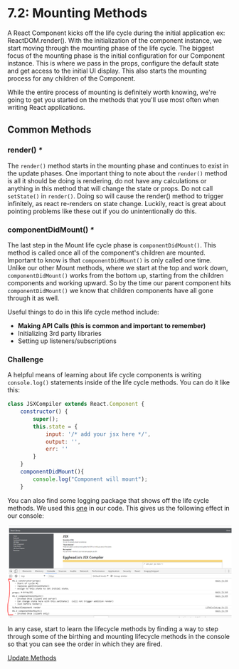 # 7.2: Mounting Methods

A React Component kicks off the life cycle during the initial application ex: ReactDOM.render\(\). With the initialization of the component instance, we start moving through the mounting phase of the life cycle. The biggest focus of the mounting phase is the initial configuration for our Component instance. This is where we pass in the props, configure the default state and get access to the initial UI display. This also starts the mounting process for any children of the Component.

While the entire process of mounting is definitely worth knowing, we're going to get you started on the methods that you'll use most often when writing React applications.

## Common Methods

### render\(\) _\*_

The `render()` method starts in the mounting phase and continues to exist in the update phases. One important thing to note about the `render()` method is all it should be doing is rendering, do not have any calculations or anything in this method that will change the state or props. Do not call `setState()` in `render()`. Doing so will cause the render\(\) method to trigger infinitely, as react re-renders on state change. Luckily, react is great about pointing problems like these out if you do unintentionally do this.

### componentDidMount\(\) _\*_

The last step in the Mount life cycle phase is `componentDidMount()`. This method is called once all of the component's children are mounted. Important to know is that `componentDidMount()` is only called one time. Unlike our other Mount methods, where we start at the top and work down, `componentDidMount()` works from the bottom up, starting from the children components and working upward. So by the time our parent component hits `componentDidMount()` we know that children components have all gone through it as well.

Useful things to do in this life cycle method include:

* **Making API Calls \(this is common and important to remember\)**
* Initializing 3rd party libraries
* Setting up listeners/subscriptions

### Challenge

A helpful means of learning about life cycle components is writing `console.log()` statements inside of the life cycle methods. You can do it like this:

```javascript
class JSXCompiler extends React.Component {
    constructor() {
        super();
        this.state = {
            input: '/* add your jsx here */',
            output: '',
            err: ''
        }
    }
    componentDidMount(){
        console.log("Component will mount");
    }
```

You can also find some logging package that shows off the life cycle methods. We used this [one](https://www.npmjs.com/package/react-log-lifecycle) in our code. This gives us the following effect in our console:

![Life Cycle Diagram](../.gitbook/assets/7.2_logging.PNG)

In any case, start to learn the lifecycle methods by finding a way to step through some of the birthing and mounting lifecycle methods in the console so that you can see the order in which they are fired.

[Update Methods](7.3-update-methods.md)

